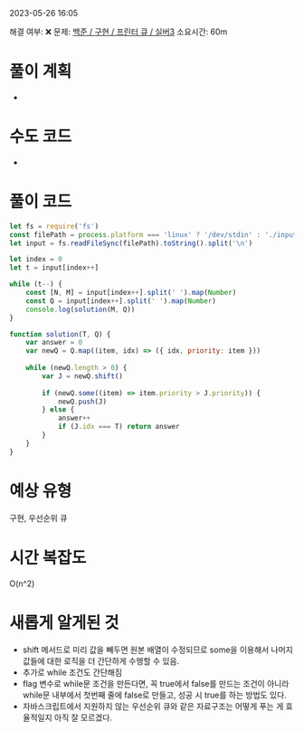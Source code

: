 2023-05-26
16:05

해결 여부: ❌
문제: [백준 / 구현 / 프린터 큐 / 실버3](https://www.acmicpc.net/problem/1966)
소요시간: 60m

# 풀이 계획
-

# 수도 코드
-

# 풀이 코드 
```js
let fs = require('fs')
const filePath = process.platform === 'linux' ? '/dev/stdin' : './input.txt'
let input = fs.readFileSync(filePath).toString().split('\n')

let index = 0
let t = input[index++]

while (t--) {
	const [N, M] = input[index++].split(' ').map(Number)
	const Q = input[index++].split(' ').map(Number)
	console.log(solution(M, Q))
}

function solution(T, Q) {
	var answer = 0
	var newQ = Q.map((item, idx) => ({ idx, priority: item }))
	
	while (newQ.length > 0) {
		var J = newQ.shift()
		
		if (newQ.some((item) => item.priority > J.priority)) {
			newQ.push(J)
		} else {
			answer++
			if (J.idx === T) return answer
		}
	}
}
```
# 예상 유형
구현, 우선순위 큐
 
# 시간 복잡도
O(n^2)

# 새롭게 알게된 것
- shift 메서드로 미리 값을 빼두면 원본 배열이 수정되므로 some을 이용해서 나머지 값들에 대한 로직을 더 간단하게 수행할 수 있음.
- 추가로 while 조건도 간단해짐
- flag 변수로 while문 조건을 만든다면, 꼭 true에서 false를 만드는 조건이 아니라 while문 내부에서 첫번째 줄에 false로 만들고, 성공 시 true를 하는 방법도 있다.
- 자바스크립트에서 지원하지 않는 우선순위 큐와 같은 자료구조는 어떻게 푸는 게 효율적일지 아직 잘 모르겠다.